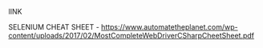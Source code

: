
lINK

SELENIUM CHEAT SHEET - https://www.automatetheplanet.com/wp-content/uploads/2017/02/MostCompleteWebDriverCSharpCheetSheet.pdf
